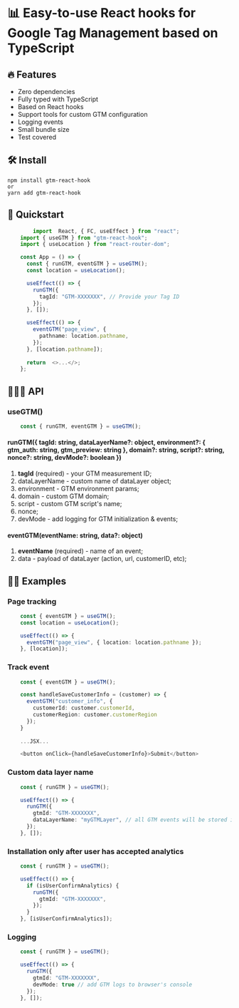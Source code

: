 # 📊 Easy-to-use React hooks for Google Tag Management based on TypeScript

## 🔥 Features 

 - Zero dependencies
 - Fully typed with TypeScript
 - Based on React hooks
 - Support tools for custom GTM configuration
 - Logging events
 - Small bundle size
 - Test covered
 
## 🛠 Install
    npm install gtm-react-hook
	or
	yarn add gtm-react-hook

## 🚀 Quickstart

```typescript
    	import  React, { FC, useEffect } from "react";
	import { useGTM } from "gtm-react-hook";
	import { useLocation } from "react-router-dom";

	const App = () => {
	  const { runGTM, eventGTM } = useGTM();
	  const location = useLocation();

	  useEffect(() => {
		runGTM({
		  tagId: "GTM-XXXXXXX", // Provide your Tag ID
		});
	  }, []);

	  useEffect(() => {
		eventGTM("page_view", {
		  pathname: location.pathname,
		});
	  }, [location.pathname]);
	
	  return  <>...</>;
	};
```
## 🧙🏻‍♂️ API

### useGTM()

```typescript 
    const { runGTM, eventGTM } = useGTM();
```

#### runGTM({ tagId: string, dataLayerName?: object, environment?: { gtm_auth: string, gtm_preview: string }, domain?: string, script?: string, nonce?: string, devMode?: boolean })

 1. **tagId** (required) - your GTM measurement ID;
 2. dataLayerName - custom name of dataLayer object;
 3. environment - GTM environment params;
 4. domain - custom GTM domain;
 5. script - custom GTM script's name;
 6. nonce;
 7. devMode - add logging for GTM initialization & events;

#### eventGTM(eventName: string, data?: object)

 1. **eventName** (required) - name of an event;
 2. data - payload of dataLayer (action, url, customerID, etc);


## 💅🏽 Examples

### Page tracking

```typescript
	const { eventGTM } = useGTM();
	const location = useLocation();

	useEffect(() => {
	  eventGTM("page_view", { location: location.pathname });
	}, [location]);
```

### Track event

```typescript
	const { eventGTM } = useGTM();

	const handleSaveCustomerInfo = (customer) => {
	  eventGTM("customer_info", { 
		customerId: customer.customerId, 
		customerRegion: customer.customerRegion 
	  });
	}
	
	...JSX...

	<button onClick={handleSaveCustomerInfo}>Submit</button>
```

### Custom data layer name

```typescript
	const { runGTM } = useGTM();

	useEffect(() => {
	  runGTM({
	    gtmId: "GTM-XXXXXXX",
		dataLayerName: "myGTMLayer", // all GTM events will be stored in `window.myGTMLayer` key
	  });
	}, []);
```

### Installation only after user has accepted analytics

```typescript
	const { runGTM } = useGTM();

	useEffect(() => {
	  if (isUserConfirmAnalytics) {
	    runGTM({
		  gtmId: "GTM-XXXXXXX",
		});
	  }
	}, [isUserConfirmAnalytics]);
```

### Logging

```typescript
	const { runGTM } = useGTM();

	useEffect(() => {
	  runGTM({
	    gtmId: "GTM-XXXXXXX",
		devMode: true // add GTM logs to browser's console 
	  });
	}, []);
```